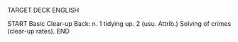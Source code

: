 TARGET DECK
ENGLISH

START
Basic
Clear-up
Back: n. 1 tidying up. 2 (usu. Attrib.) Solving of crimes (clear-up rates).
END

